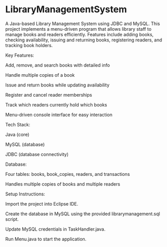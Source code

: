 # LibraryManagementSystem
A Java-based Library Management System using JDBC and MySQL. This project implements a menu-driven program that allows library staff to manage books and readers efficiently. Features include adding books, checking availability, issuing and returning books, registering readers, and tracking book holders.

Key Features:

Add, remove, and search books with detailed info

Handle multiple copies of a book

Issue and return books while updating availability

Register and cancel reader memberships

Track which readers currently hold which books

Menu-driven console interface for easy interaction

Tech Stack:

Java (core)

MySQL (database)

JDBC (database connectivity)

Database:

Four tables: books, book_copies, readers, and transactions

Handles multiple copies of books and multiple readers

Setup Instructions:

Import the project into Eclipse IDE.

Create the database in MySQL using the provided librarymanagement.sql script.

Update MySQL credentials in TaskHandler.java.

Run Menu.java to start the application.
